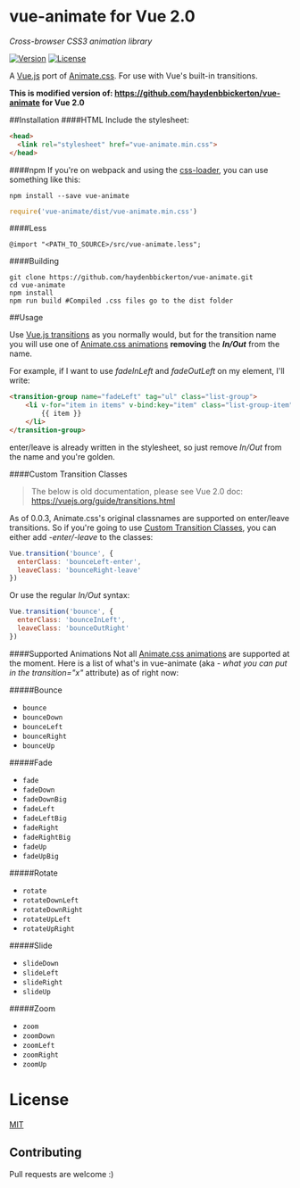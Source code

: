 # vue-animate for Vue 2.0

*Cross-browser CSS3 animation library*

[![Version](https://img.shields.io/npm/v/vue2-animate.svg?style=flat-square)](https://www.npmjs.com/package/vue2-animate)
[![License](https://img.shields.io/npm/l/vue2-animate.svg?style=flat-square)](LICENSE)

A [Vue.js](http://vuejs.org/ "Vue.js") port of [Animate.css](https://github.com/daneden/animate.css "Animate.css"). For use with Vue's built-in transitions.

**This is modified version of: https://github.com/haydenbbickerton/vue-animate for Vue 2.0**

##Installation
####HTML
Include the stylesheet:

  ```html
  <head>
    <link rel="stylesheet" href="vue-animate.min.css">
  </head>
  ```
####npm
  If you're on webpack and using the [css-loader](https://github.com/webpack/css-loader "css loader"), you can use something like this:
  ```shell
  npm install --save vue-animate
  ```
  ```js
  require('vue-animate/dist/vue-animate.min.css')
  ```
####Less
  ```less
  @import "<PATH_TO_SOURCE>/src/vue-animate.less";
  ```

####Building
  ```shell
  git clone https://github.com/haydenbbickerton/vue-animate.git
  cd vue-animate
  npm install
  npm run build #Compiled .css files go to the dist folder
  ```

##Usage

  Use [Vue.js transitions](http://vuejs.org/guide/transitions.html "Vue.js Transitions") as you normally would, but for the transition name you will use one of [Animate.css animations](https://github.com/daneden/animate.css#basic-usage "animations") **removing** the ***In/Out*** from the name.

  For example, if I want to use *fadeInLeft* and *fadeOutLeft* on my element, I'll write:
```html
<transition-group name="fadeLeft" tag="ul" class="list-group">
    <li v-for="item in items" v-bind:key="item" class="list-group-item">
        {{ item }}
    </li>
</transition-group>
```
  enter/leave is already written in the stylesheet, so just remove *In/Out* from the name and you're golden.

####Custom Transition Classes

> The below is old documentation, please see Vue 2.0 doc: https://vuejs.org/guide/transitions.html

  As of 0.0.3, Animate.css's original classnames are supported on enter/leave transitions. So if you're going to use [Custom Transition Classes](http://vuejs.org/guide/transitions.html#Custom-Transition-Classes "Custom Transition Classes"), you can either add *-enter/-leave* to the classes:

  ```js
  Vue.transition('bounce', {
    enterClass: 'bounceLeft-enter',
    leaveClass: 'bounceRight-leave'
  })
  ```
  Or use the regular *In/Out* syntax:

  ```js
  Vue.transition('bounce', {
    enterClass: 'bounceInLeft',
    leaveClass: 'bounceOutRight'
  })
  ```

####Supported Animations
  Not all [Animate.css animations](https://github.com/daneden/animate.css#basic-usage "animations") are supported at the moment. Here is a list of what's in vue-animate (aka - *what you can put in the transition="x"* attribute) as of right now:

#####Bounce
  * `bounce`
  * `bounceDown`
  * `bounceLeft`
  * `bounceRight`
  * `bounceUp`

#####Fade
  * `fade`
  * `fadeDown`
  * `fadeDownBig`
  * `fadeLeft`
  * `fadeLeftBig`
  * `fadeRight`
  * `fadeRightBig`
  * `fadeUp`
  * `fadeUpBig`

#####Rotate
  * `rotate`
  * `rotateDownLeft`
  * `rotateDownRight`
  * `rotateUpLeft`
  * `rotateUpRight`

#####Slide
  * `slideDown`
  * `slideLeft`
  * `slideRight`
  * `slideUp`

#####Zoom
  * `zoom`
  * `zoomDown`
  * `zoomLeft`
  * `zoomRight`
  * `zoomUp`

# License

[MIT](http://opensource.org/licenses/MIT)

## Contributing

Pull requests are welcome :)
